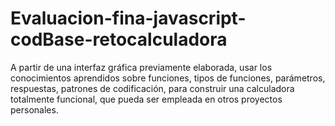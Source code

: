 # Evaluacion-fina-javascript-codBase-retocalculadora
A partir de una interfaz gráfica previamente elaborada, usar los conocimientos aprendidos sobre funciones, tipos de funciones, parámetros, respuestas, patrones de codificación, para construir una calculadora totalmente funcional, que pueda ser empleada en otros proyectos personales. 
